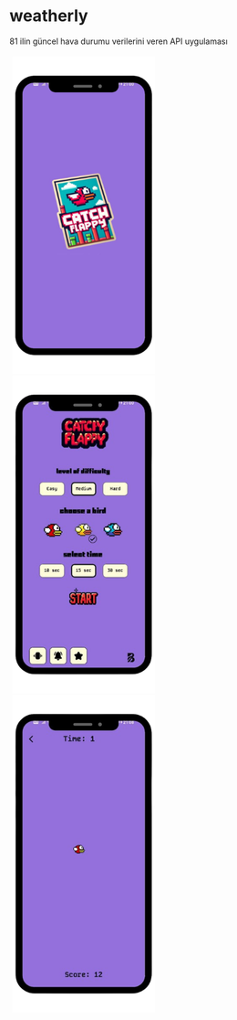 # weatherly

81 ilin güncel hava durumu verilerini veren API uygulaması

<div style="display: flex;">
  <div style="flex: 50%; padding: 5px;">
    <img src="https://github.com/bugrahankaramollaoglu/catch-flappy/blob/main/graphics/1.png" width="250" />
    <img src="https://github.com/bugrahankaramollaoglu/catch-flappy/blob/main/graphics/2.png" width="250" />
    <img src="https://github.com/bugrahankaramollaoglu/catch-flappy/blob/main/graphics/3.png" width="250" />
</div>
